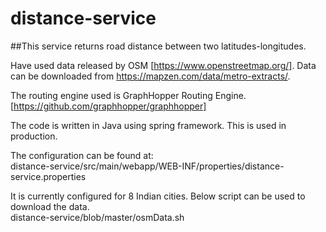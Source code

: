 # distance-service
##This service returns road distance between two latitudes-longitudes.

Have used data released by OSM [https://www.openstreetmap.org/]. 
Data can be downloaded from https://mapzen.com/data/metro-extracts/.

The routing engine used is GraphHopper Routing Engine.[https://github.com/graphhopper/graphhopper]

The code is written in Java using spring framework.
This is used in production.

The configuration can be found at:  
distance-service/src/main/webapp/WEB-INF/properties/distance-service.properties

It is currently configured for 8 Indian cities.
Below script can be used to download the data.  
distance-service/blob/master/osmData.sh

    


